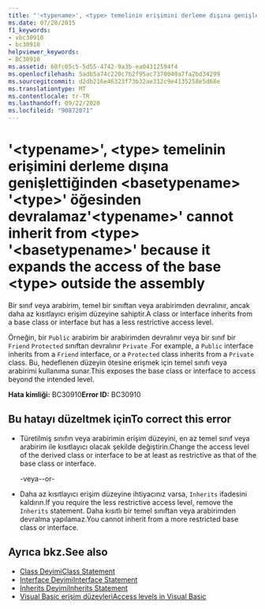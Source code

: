 ```yaml
---
title: "'<typename>', <type> temelinin erişimini derleme dışına genişlettiğinden <basetypename> '<type>' öğesinden devralamaz"
ms.date: 07/20/2015
f1_keywords:
- vbc30910
- bc30910
helpviewer_keywords:
- BC30910
ms.assetid: 68fc05c5-5d55-4742-9a3b-ea04312594f4
ms.openlocfilehash: 5adb5a74c220c7b2f95ac7370040a7fa2bd34299
ms.sourcegitcommit: d2db216e46323f73b32ae312c9e4135258e5d68e
ms.translationtype: MT
ms.contentlocale: tr-TR
ms.lasthandoff: 09/22/2020
ms.locfileid: "90872071"
---
```

# <a name="typename-cannot-inherit-from-type-basetypename-because-it-expands-the-access-of-the-base-type-outside-the-assembly"></a><span data-ttu-id="3373f-102">'\<typename>', \<type> temelinin erişimini derleme dışına genişlettiğinden \<basetypename> '\<type>' öğesinden devralamaz</span><span class="sxs-lookup"><span data-stu-id="3373f-102">'\<typename>' cannot inherit from \<type> '\<basetypename>' because it expands the access of the base \<type> outside the assembly</span></span>

<span data-ttu-id="3373f-103">Bir sınıf veya arabirim, temel bir sınıftan veya arabirimden devralınır, ancak daha az kısıtlayıcı erişim düzeyine sahiptir.</span><span class="sxs-lookup"><span data-stu-id="3373f-103">A class or interface inherits from a base class or interface but has a less restrictive access level.</span></span>  
  
 <span data-ttu-id="3373f-104">Örneğin, bir `Public` arabirim bir arabirimden devralınır veya bir sınıf bir `Friend` `Protected` sınıftan devralınır `Private` .</span><span class="sxs-lookup"><span data-stu-id="3373f-104">For example, a `Public` interface inherits from a `Friend` interface, or a `Protected` class inherits from a `Private` class.</span></span> <span data-ttu-id="3373f-105">Bu, hedeflenen düzeyin ötesine erişmek için temel sınıfı veya arabirimi kullanıma sunar.</span><span class="sxs-lookup"><span data-stu-id="3373f-105">This exposes the base class or interface to access beyond the intended level.</span></span>  
  
 <span data-ttu-id="3373f-106">**Hata kimliği:** BC30910</span><span class="sxs-lookup"><span data-stu-id="3373f-106">**Error ID:** BC30910</span></span>  
  
## <a name="to-correct-this-error"></a><span data-ttu-id="3373f-107">Bu hatayı düzeltmek için</span><span class="sxs-lookup"><span data-stu-id="3373f-107">To correct this error</span></span>  
  
- <span data-ttu-id="3373f-108">Türetilmiş sınıfın veya arabirimin erişim düzeyini, en az temel sınıf veya arabirim ile kısıtlayıcı olacak şekilde değiştirin.</span><span class="sxs-lookup"><span data-stu-id="3373f-108">Change the access level of the derived class or interface to be at least as restrictive as that of the base class or interface.</span></span>  
  
     <span data-ttu-id="3373f-109">-veya-</span><span class="sxs-lookup"><span data-stu-id="3373f-109">-or-</span></span>  
  
- <span data-ttu-id="3373f-110">Daha az kısıtlayıcı erişim düzeyine ihtiyacınız varsa, `Inherits` ifadesini kaldırın.</span><span class="sxs-lookup"><span data-stu-id="3373f-110">If you require the less restrictive access level, remove the `Inherits` statement.</span></span> <span data-ttu-id="3373f-111">Daha kısıtlı bir temel sınıftan veya arabirimden devralma yapılamaz.</span><span class="sxs-lookup"><span data-stu-id="3373f-111">You cannot inherit from a more restricted base class or interface.</span></span>  
  
## <a name="see-also"></a><span data-ttu-id="3373f-112">Ayrıca bkz.</span><span class="sxs-lookup"><span data-stu-id="3373f-112">See also</span></span>

- [<span data-ttu-id="3373f-113">Class Deyimi</span><span class="sxs-lookup"><span data-stu-id="3373f-113">Class Statement</span></span>](../statements/class-statement.md)
- [<span data-ttu-id="3373f-114">Interface Deyimi</span><span class="sxs-lookup"><span data-stu-id="3373f-114">Interface Statement</span></span>](../statements/interface-statement.md)
- [<span data-ttu-id="3373f-115">Inherits Deyimi</span><span class="sxs-lookup"><span data-stu-id="3373f-115">Inherits Statement</span></span>](../statements/inherits-statement.md)
- [<span data-ttu-id="3373f-116">Visual Basic erişim düzeyleri</span><span class="sxs-lookup"><span data-stu-id="3373f-116">Access levels in Visual Basic</span></span>](../../programming-guide/language-features/declared-elements/access-levels.md)
